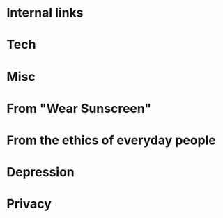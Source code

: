 # Internal links
[ethics]: /ethics "Paul Fenwick's writings on ethics and philosophy"
[pjf]: http://pjf.id.au/ "Paul Fenwick's personal website"
[pjf-pocket]: http://pjf.id.au/tech/2014/01/23/dont-read-articles--listen-to-them.html "Don't read articles, listen to them (pjf.id.au)"

# Tech
[btrfs]: http://arstechnica.com/information-technology/2014/01/bitrot-and-atomic-cows-inside-next-gen-filesystems/ "Bitrot and atomic COWs: Inside next-gen filesystems"
[pushover]: https://pushover.net/ "Pushover: Simple mobile notifications"
[snapback]: https://github.com/pjf/snapback "Snapback: Automatically backup your machine to btrfs when a disk is plugged in (GitHub)"
[bedup]: https://github.com/g2p/bedup "bedup: btrfs de-duplication"
[rsnapshot]: http://www.rsnapshot.org/ "rsnapshot: A remote filesystem snapshot utility, based on rsync"

# Misc

[written-kitten]: http://writtenkitten.net/ "Written? Kitten!"
[HPMOR]: http://hpmor.com/ "Harry Potter and the Methods of Rationality"
[fitocracy]: https://www.fitocracy.com/ "Fitocracy: The fitness social network to level up in real life"
[code-academy]: http://www.codecademy.com/ "CodeAcademy: Learn to code"
[gutenberg]: http://www.gutenberg.org/ "Project Gutenberg: Over 42,000 free ebooks"
[anki]: http://ankisrs.net/ "Anki: Powerful, intelligent flashcards"
[anki-shared-decks]: https://ankiweb.net/shared/decks/ "Anki Shared Decks"
[spaced-repetition]: https://en.wikipedia.org/wiki/Spacing_effect "Spacing Effect (Wikipedia)"
[spoken-wikipedia]: https://en.wikipedia.org/wiki/Wikipedia:Spoken_articles "Spoken Wikipedia"
[duolingo]: http://duolingo.com/ "Duolingo: Learn languages for free"
[coursera]: https://coursera.org/ "Coursera: Take free online classes from 80+ top universities and organisations"
[pocket]: http://getpocket.com/ "Pocket: Save for later. Put articles, videos or pretty much anything into Pocket."
[ivona]: http://ivona.com/ "IVONA: Award winning, natural text-to-speech for desktop, mobile, server and web."
[exobrain]: http://github.com/pjf/exobrain "Exobrain: A collection of agents which collect, classify, and act upon data"
[laputa]: http://en.wikipedia.org/wiki/Castle_in_the_Sky "Laputa: Castle in the Sky (Wikipedia)"
[old-pjf]: https://web.archive.org/web/20110216060633/http://www.pjf.id.au/ "pjf.id.au in 2011"
[cc-by]: https://creativecommons.org/licenses/by/3.0/ "Creative Commons Attribution 3.0 License"
[octopress]: http://octopress.org/ "Octopress: A blogging framework for hackers"
[html5up]: http://html5up.net/ "HTML5 UP! Responsive HTML5 and CSS3 Site Templates"
[jekyll]: http://jekyllrb.com/ "Jekyll: Simple, blog aware, static sites"
[ruby]: https://www.ruby-lang.org/ "Ruby Programming Language"
[github]: https://github.com/ "GitHub: Build software better, together"
[techman83]: http://techman83.me/ "techman83: Leon Wright"
[noscript]: http://noscript.net/ "NoScript: JavaScript/Java/Flash blocker for a safer Firefox experience"

# From "Wear Sunscreen"

[sunscreen]: http://www.chicagotribune.com/news/columnists/chi-schmich-sunscreen-column,0,4054576.column "Advice, like youth, probably just wasted on the young (Mary Schmich, Chicago Tribune)"
[sparkpeople]: http://sparkpeople.com/ "SparkPeople"
[utility]: http://en.wikipedia.org/wiki/Utility "Utility (Wikipedia)"

# From the ethics of everyday people

[katrina-funding]: http://www.washingtonpost.com/wp-dyn/content/article/2005/09/08/AR2005090801081.html "Congress approves $51.8 Billion for Victims (Washington Post)"
[malaria-death-toll]: http://www.telegraph.co.uk/health/healthnews/9058283/Malaria-death-toll-far-higher-than-previously-thought.html "Malaria death toll far higher than previously thought (Telegraph)"
[malaria-funding]: http://www.impatientoptimists.org/Posts/2013/12/World-Malaria-Report "World Makes Major Gains in Fight Against Malaria (Impatient Optimists)"
[reactance]: http://en.wikipedia.org/wiki/Reactance_(psychology) "Reactance (Wikipedia)"
[semmelweis-conflict]: http://en.wikipedia.org/wiki/Ignaz_Semmelweis#Conflict_with_established_medical_opinions "Ignaz Semmelweis - Conflict with established medical opinions (Wikipedia)"

# Depression

[anhedonia]: https://en.wikipedia.org/wiki/Anhedonia "Anhedonia (Wikipedia)"
[BDNF]: https://en.wikipedia.org/wiki/BDNF "Brain-derived neurotrophic factor (Wikipedia)"
[depression-letter]: http://pjf.id.au/depression/2012/11/29/i-have-depression-an-open-letter-by-paul-fenwick.html "I have depression—An open letter by Paul Fenwick"
[depression-talk]: http://pjf.id.au/talks/2013/07/24/depression-bugs-in-your-brain.html "Depression: Bugs in your brain (OSCON 2013)"
[impostor-denise]: https://www.youtube.com/watch?v=zZg9rax-ky4 "Denise Paolucci: Overcoming Impostor Syndrome (YouTube)"
[impostor-syndrome]: https://en.wikipedia.org/wiki/Impostor_syndrome "Impostor Syndrome (Wikipedia)"
[psychomotor-retardation]: https://en.wikipedia.org/wiki/Psychomotor_retardation "Psychomotor retardation (Wikipedia)"
[serotonin-syndrome]: https://en.wikipedia.org/wiki/Serotonin_syndrome "Serotonin Syndrome (Wikipedia)"

# Privacy
[addthis-optout]: http://www.addthis.com/privacy/opt-out "AddThis opt-out"

